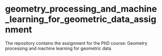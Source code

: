 # geometry_processing_and_machine_learning_for_geometric_data_assignment
The repository contains the assignment for the PhD course: Geometry processing and machine learning for geometric data
